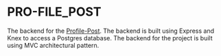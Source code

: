 # PRO-FILE_POST
The backend for the [Profile-Post](https://github.com/TheRobQ/thepost-frontend).  The backend is built using Express and Knex to access a Postgres database. The backend for the project is built using MVC architectural pattern. 
